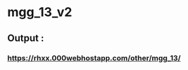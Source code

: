 # mgg_13_v2

## Output :
### <a href="https://rhxx.000webhostapp.com/other/mgg_13/" target="_blank">https://rhxx.000webhostapp.com/other/mgg_13/</a>

